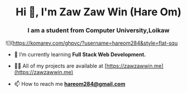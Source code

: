 <h1 align="center">Hi 👋, I'm Zaw Zaw Win (Hare Om)</h1>
<h3 align="center">I am a student from Computer University,Loikaw</h3>

![](https://komarev.com/ghpvc/?username=hareom284&style=flat-squ

- 🌱 I’m currently learning **Full Stack Web Development.**

- 👨‍💻 All of my projects are available at [https://zawzawwin.me](https://zawzawwin.me)

- 📫 How to reach me **hareom284@gmail.com**

